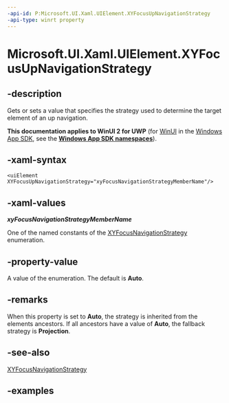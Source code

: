 ```yaml
---
-api-id: P:Microsoft.UI.Xaml.UIElement.XYFocusUpNavigationStrategy
-api-type: winrt property
---
```


<!-- Property syntax.
public XYFocusNavigationStrategyMode XYFocusUpNavigationStrategy { get;  set; }
-->

# Microsoft.UI.Xaml.UIElement.XYFocusUpNavigationStrategy

## -description

Gets or sets a value that specifies the strategy used to determine the target element of an up navigation.

**This documentation applies to WinUI 2 for UWP** (for [WinUI](/windows/apps/winui/winui3/) in the [Windows App SDK](/windows/apps/windows-app-sdk/), see the **[Windows App SDK namespaces](/windows/windows-app-sdk/api/winrt/)**).

## -xaml-syntax

```xaml
<uiElement XYFocusUpNavigationStrategy="xyFocusNavigationStrategyMemberName"/>
```

## -xaml-values

***xyFocusNavigationStrategyMemberName***

One of the named constants of the [XYFocusNavigationStrategy](../microsoft.ui.xaml.input/xyfocusnavigationstrategy.md) enumeration.


## -property-value

A value of the enumeration. The default is **Auto**.

## -remarks

When this property is set to **Auto**, the strategy is inherited from the elements ancestors. If all ancestors have a value of **Auto**, the fallback strategy is **Projection**.  

## -see-also

[XYFocusNavigationStrategy](../microsoft.ui.xaml.input/xyfocusnavigationstrategy.md)

## -examples

